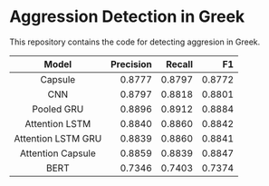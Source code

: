 # Aggression Detection in Greek
This repository contains the code for detecting aggresion in Greek.

| Model              | Precision | Recall| F1     |
| :-----------------:|---------: | -----:| -----: |
| Capsule            | 0.8777    | 0.8797| 0.8772 |
| CNN                | 0.8797    | 0.8818| 0.8801 |
| Pooled GRU         | 0.8896    | 0.8912| 0.8884 |
| Attention LSTM     | 0.8840    | 0.8860| 0.8842 |
| Attention LSTM GRU | 0.8839    | 0.8860| 0.8841 |
| Attention Capsule  | 0.8859    | 0.8839| 0.8847 |
| BERT               | 0.7346    | 0.7403| 0.7374 |